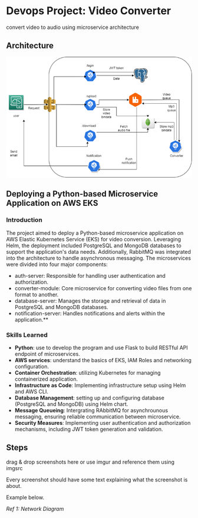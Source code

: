 # Devops Project: Video Converter
convert video to audio using microservice architecture

## Architecture
<p align="center">
  <img src="./Images/ProjectArchitecture.png" width="600" title="Architecture" alt="Architecture">
  </p>

## Deploying a Python-based Microservice Application on AWS EKS

### Introduction
The project aimed to deploy a Python-based microservice application on AWS Elastic Kubernetes Service (EKS) for video conversion. Leveraging Helm, the deployment included PostgreSQL and MongoDB databases to support the application's data needs. Additionally, RabbitMQ was integrated into the architecture to handle asynchronous messaging. The microservices were divided into four major components:

- auth-server: Responsible for handling user authentication and authorization.
- converter-module: Core microservice for converting video files from one format to another.
- database-server: Manages the storage and retrieval of data in PostgreSQL and MongoDB databases.
- notification-server: Handles notifications and alerts within the application.**

### Skills Learned

- **Python**: use to develop the program and use Flask to build RESTful API endpoint of microservices.
- **AWS services**: understand the basics of EKS, IAM Roles and networking configuration.
- **Container Orchestration**: utilizing Kubernetes for managing containerized application.
- **Infrastructure as Code**: Implementing infrastructure setup using Helm and AWS CLI.
- **Database Management**: setting up and configuring database (PostgreSQL and MongoDB) using Helm chart.
- **Message Queueing**: Intergrating RAbbitMQ for asynchrounous messaging, ensuring reliable communication between microservice.
- **Security Measures**: Implementing user authentication and authorization mechanisms, including JWT token generation and validation.

## Steps
drag & drop screenshots here or use imgur and reference them using imgsrc

Every screenshot should have some text explaining what the screenshot is about.

Example below.

*Ref 1: Network Diagram*
